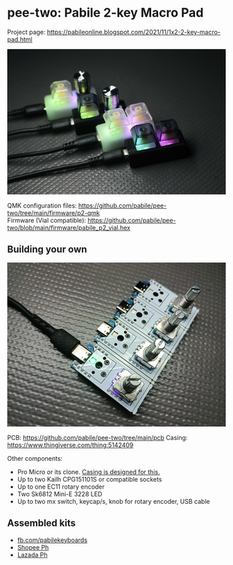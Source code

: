 # pee-two: Pabile 2-key Macro Pad

Project page: https://pabileonline.blogspot.com/2021/11/1x2-2-key-macro-pad.html

![p2 pee-two Pabile2](https://github.com/pabile/pee-two/blob/2e16d40bc188a089ef017f76e408057dc2d90b49/img/_DSC8363-sm.jpg) 

QMK configuration files: https://github.com/pabile/pee-two/tree/main/firmware/p2-qmk  
Firmware (Vial compatible): https://github.com/pabile/pee-two/blob/main/firmware/pabile_p2_vial.hex  

## Building your own
![p2 pcb](https://github.com/pabile/pee-two/blob/2e16d40bc188a089ef017f76e408057dc2d90b49/img/p2-pcb.jpg)


PCB: https://github.com/pabile/pee-two/tree/main/pcb 
Casing: https://www.thingiverse.com/thing:5142409

Other components:
- Pro Micro or its clone.  [Casing is designed for this.](https://github.com/pabile/pee-two/blob/main/img/promicro-typec-sm.jpg) 
- Up to two Kailh CPG151101S or compatible sockets
- Up to one EC11 rotary encoder
- Two Sk6812 Mini-E 3228 LED
- Up to two mx switch, keycap/s, knob for rotary encoder, USB cable


## Assembled kits
- [fb.com/pabilekeyboards](https://www.facebook.com/pabilekeyboards) 
- [Shopee Ph](https://shp.ee/8jv9s9j) 
- [Lazada Ph](http://lazada.com.ph/pabile)
